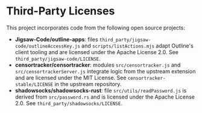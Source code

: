 # Third-Party Licenses

This project incorporates code from the following open source projects:

- **Jigsaw-Code/outline-apps**: files `third_party/jigsaw-code/outlineAccessKey.js` and `scripts/listActions.mjs` adapt Outline's client tooling and are licensed under the Apache License 2.0. See `third_party/jigsaw-code/LICENSE`.
- **censortracker/censortracker**: modules `src/censortracker.js` and `src/censortrackerServer.js` integrate logic from the upstream extension and are licensed under the MIT License. See `censortracker-stable/LICENSE` in the upstream repository.
- **shadowsocks/shadowsocks-rust**: file `src/utils/readPassword.js` is derived from `src/password.rs` and is licensed under the Apache License 2.0. See `third_party/shadowsocks/LICENSE`.
